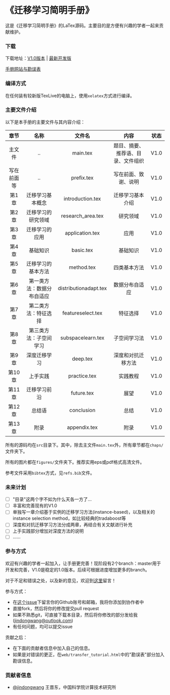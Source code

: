 # 《迁移学习简明手册》

这是《迁移学习简明手册》的LaTex源码。主要目的是方便有兴趣的学者一起来贡献维护。

### 下载

下载地址：[V1.0版本](http://jd92.wang/assets/files/transfer_learning_tutorial_wjd.pdf) | [最新开发版](https://www.jianguoyun.com/p/DSI5P2YQjKnsBRiU_0w)

[手册网站与勘误表](http://t.cn/RmasEFe)

### 编译方式

在任何装有较新版TexLive的电脑上，使用`xelatex`方式进行编译。

### 主要文件介绍

以下是本手册的主要文件与其内容介绍：

| 章节 | 名称 | 文件名 | 内容 | 状态 |
|:----------:|:--------------------------:|:---------------------:|:----------------------------------:|:----:|
| 主文件 | .. | main.tex | 题目、摘要、推荐语、目录、文件组织 | V1.0 |
| 写在前面等 | .. | prefix.tex | 写在前面、致谢、说明 | V1.0 |
| 第1章 | 迁移学习基本概念 | introduction.tex | 迁移学习基本介绍 | V1.0 |
| 第2章 | 迁移学习的研究领域 | research_area.tex | 研究领域 | V1.0 |
| 第3章 | 迁移学习的应用 | application.tex | 应用 | V1.0 |
| 第4章 | 基础知识 | basic.tex | 基础知识 | V1.0 |
| 第5章 | 迁移学习的基本方法 | method.tex | 四类基本方法 | V1.0 |
| 第6章 | 第一类方法：数据分布自适应 | distributionadapt.tex | 数据分布自适应 | V1.0 |
| 第7章 | 第二类方法：特征选择 | featureselect.tex | 特征选择 | V1.0 |
| 第8章 | 第三类方法：子空间学习 | subspacelearn.tex | 子空间学习法 | V1.0 |
| 第9章 | 深度迁移学习 | deep.tex | 深度和对抗迁移方法 | V1.0 |
| 第10章 | 上手实践 | practice.tex | 实践教程 | V1.0 |
| 第11章 | 迁移学习前沿 | future.tex | 展望 | V1.0 |
| 第12章 | 总结语 | conclusion | 总结 | V1.0 |
| 第13章 | 附录 | appendix.tex | 附录 | V1.0 |

所有的源码均在`src`目录下。其中，除去主文件`main.tex`外，所有章节都在`chaps/`文件夹下。

所有的图片都在`figures/`文件夹下。推荐实用eps或pdf格式高清文件。

参考文件采用`bibtex`方式，见`refs.bib`文件。

### 未来计划

- [ ] "目录"这两个字不如为什么天各一方了...
- [ ] 丰富和完善现有的V1.0
- [ ] 单独写一章介绍基于实例的迁移学习方法(instance-based)，以及相关的instance selection method，如比较经典的tradaboost等
- [ ] 深度和对抗迁移学习方法分成两章，再结合有关文献进行补充
- [ ] 上手实践部分增加对深度方法的说明
- [ ] ……

### 参与方式

欢迎有兴趣的学者一起加入，让手册更完善！现阶段有2个branch：master用于开发和完善，V1.0是稳定的1.0版本。后续可根据进度增加更多的branch。

对于不足和错误之处，以及新的意见，欢迎到[这里](https://github.com/jindongwang/transferlearning-tutorial/issues/6)留言！

参与方式：

- 在[这个issue](https://github.com/jindongwang/transferlearning-tutorial/issues/1)下留言你的Github账号和邮箱，我将你添加到协作者中
- 直接fork，然后将你的修改提交pull request
- 如果不熟悉git，可直接下载本目录，然后将你修改的部分发给我(jindongwang@outlook.com)
- 有任何问题，均可以提交issue

贡献之后：
- 在下面的贡献者信息中加入自己的信息。
- 如果是对错误的更正，在`web/transfer_tutorial.html`中的"勘误表"部分加入勘误信息。

### 贡献者信息

- [@jindongwang](https://github.com/jindongwang) 王晋东，中国科学院计算技术研究所 
